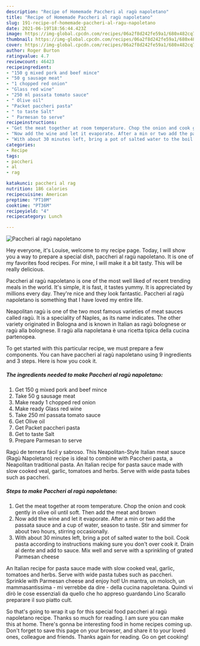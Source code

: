 ```yaml
---
description: "Recipe of Homemade Paccheri al ragù napoletano"
title: "Recipe of Homemade Paccheri al ragù napoletano"
slug: 191-recipe-of-homemade-paccheri-al-ragu-napoletano
date: 2021-06-19T18:56:44.423Z
image: https://img-global.cpcdn.com/recipes/06a2f8d242fe59a1/680x482cq70/paccheri-al-ragu-napoletano-recipe-main-photo.jpg
thumbnail: https://img-global.cpcdn.com/recipes/06a2f8d242fe59a1/680x482cq70/paccheri-al-ragu-napoletano-recipe-main-photo.jpg
cover: https://img-global.cpcdn.com/recipes/06a2f8d242fe59a1/680x482cq70/paccheri-al-ragu-napoletano-recipe-main-photo.jpg
author: Roger Burton
ratingvalue: 4.7
reviewcount: 46423
recipeingredient:
- "150 g mixed pork and beef mince"
- "50 g sausage meat"
- "1 chopped red onion"
- "Glass red wine"
- "250 ml passata tomato sauce"
- " Olive oil"
- "Packet paccheri pasta"
- " to taste Salt"
- " Parmesan to serve"
recipeinstructions:
- "Get the meat together at room temperature. Chop the onion and cook gently in olive oil until soft. Then add the meat and brown"
- "Now add the wine and let it evaporate. After a min or two add the passata sauce and a cup of water, season to taste. Stir and simmer for about two hours, stirring occasionally."
- "With about 30 minutes left, bring a pot of salted water to the boil. Cook pasta according to instructions making sure you don&#39;t over cook it. Drain al dente and add to sauce. Mix well and serve with a sprinkling of grated Parmesan cheese"
categories:
- Recipe
tags:
- paccheri
- al
- rag

katakunci: paccheri al rag 
nutrition: 186 calories
recipecuisine: American
preptime: "PT10M"
cooktime: "PT36M"
recipeyield: "4"
recipecategory: Lunch

---
```



![Paccheri al ragù napoletano](https://img-global.cpcdn.com/recipes/06a2f8d242fe59a1/680x482cq70/paccheri-al-ragu-napoletano-recipe-main-photo.jpg)

Hey everyone, it's Louise, welcome to my recipe page. Today, I will show you a way to prepare a special dish, paccheri al ragù napoletano. It is one of my favorites food recipes. For mine, I will make it a bit tasty. This will be really delicious.

Paccheri al ragù napoletano is one of the most well liked of recent trending meals in the world. It's simple, it is fast, it tastes yummy. It is appreciated by millions every day. They're nice and they look fantastic. Paccheri al ragù napoletano is something that I have loved my entire life.

Neapolitan ragù is one of the two most famous varieties of meat sauces called ragù. It is a speciality of Naples, as its name indicates. The other variety originated in Bologna and is known in Italian as ragù bolognese or ragù alla bolognese. Il ragù alla napoletana è una ricetta tipica della cucina partenopea.


To get started with this particular recipe, we must prepare a few components. You can have paccheri al ragù napoletano using 9 ingredients and 3 steps. Here is how you cook it.

<!--inarticleads1-->

##### The ingredients needed to make Paccheri al ragù napoletano:

1. Get 150 g mixed pork and beef mince
1. Take 50 g sausage meat
1. Make ready 1 chopped red onion
1. Make ready Glass red wine
1. Take 250 ml passata tomato sauce
1. Get  Olive oil
1. Get Packet paccheri pasta
1. Get  to taste Salt
1. Prepare  Parmesan to serve


Ragú de ternera fácil y sabroso. This Neapolitan-Style Italian meat sauce (Ragù Napoletano) recipe is ideal to combine with Paccheri pasta, a Neapolitan traditional pasta. An Italian recipe for pasta sauce made with slow cooked veal, garlic, tomatoes and herbs. Serve with wide pasta tubes such as paccheri. 

<!--inarticleads2-->

##### Steps to make Paccheri al ragù napoletano:

1. Get the meat together at room temperature. Chop the onion and cook gently in olive oil until soft. Then add the meat and brown
1. Now add the wine and let it evaporate. After a min or two add the passata sauce and a cup of water, season to taste. Stir and simmer for about two hours, stirring occasionally.
1. With about 30 minutes left, bring a pot of salted water to the boil. Cook pasta according to instructions making sure you don&#39;t over cook it. Drain al dente and add to sauce. Mix well and serve with a sprinkling of grated Parmesan cheese


An Italian recipe for pasta sauce made with slow cooked veal, garlic, tomatoes and herbs. Serve with wide pasta tubes such as paccheri. Sprinkle with Parmesan cheese and enjoy hot! Un mantra, un moloch, un mammasantissima - mi verrebbe da dire - della cucina napoletana. Quindi vi dirò le cose essenziali da quello che ho appreso guardando Lino Scarallo preparare il suo piatto cult. 

So that's going to wrap it up for this special food paccheri al ragù napoletano recipe. Thanks so much for reading. I am sure you can make this at home. There's gonna be interesting food in home recipes coming up. Don't forget to save this page on your browser, and share it to your loved ones, colleague and friends. Thanks again for reading. Go on get cooking!
